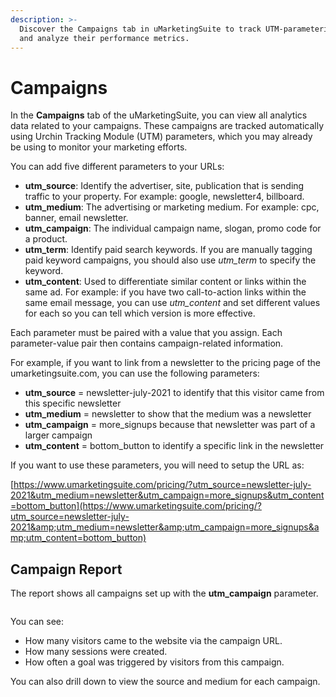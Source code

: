 ```yaml
---
description: >-
  Discover the Campaigns tab in uMarketingSuite to track UTM-parameterized campaigns
  and analyze their performance metrics.
---
```


# Campaigns

In the **Campaigns** tab of the uMarketingSuite, you can view all analytics data related to your campaigns. These campaigns are tracked automatically using Urchin Tracking Module (UTM) parameters, which you may already be using to monitor your marketing efforts.

You can add five different parameters to your URLs:

- **utm_source**: Identify the advertiser, site, publication that is sending traffic to your property. For example: google, newsletter4, billboard.
- **utm_medium**: The advertising or marketing medium. For example: cpc, banner, email newsletter.
- **utm_campaign**: The individual campaign name, slogan, promo code for a product.
- **utm_term**: Identify paid search keywords. If you are manually tagging paid keyword campaigns, you should also use *utm_term* to specify the keyword.
- **utm_content**: Used to differentiate similar content or links within the same ad. For example: if you have two call-to-action links within the same email message, you can use *utm_content* and set different values for each so you can tell which version is more effective.

Each parameter must be paired with a value that you assign. Each parameter-value pair then contains campaign-related information.

For example, if you want to link from a newsletter to the pricing page of the umarketingsuite.com, you can use the following parameters:

- **utm_source** =  newsletter-july-2021 to identify that this visitor came from this specific newsletter
- **utm_medium** = newsletter to show that the medium was a newsletter
- **utm_campaign** = more_signups because that newsletter was part of a larger campaign
- **utm_content** = bottom_button to identify a specific link in the newsletter

If you want to use these parameters, you will need to setup the URL as:

[https://www.umarketingsuite.com/pricing/?utm_source=newsletter-july-2021&utm_medium=newsletter&utm_campaign=more_signups&utm_content=bottom_button](https://www.umarketingsuite.com/pricing/?utm_source=newsletter-july-2021&amp;utm_medium=newsletter&amp;utm_campaign=more_signups&amp;utm_content=bottom_button)

## Campaign Report

The report shows all campaigns set up with the **utm_campaign** parameter.

![]()

You can see:

- How many visitors came to the website via the campaign URL.
- How many sessions were created.
- How often a goal was triggered by visitors from this campaign.

You can also drill down to view the source and medium for each campaign.

![]()